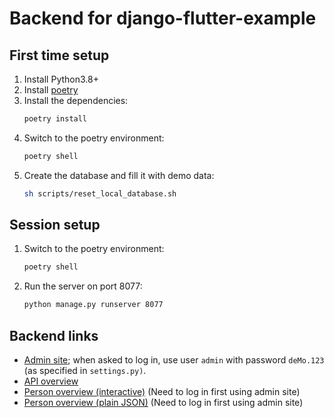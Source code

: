 # Backend for django-flutter-example

## First time setup

1. Install Python3.8+
2. Install [poetry](https://python-poetry.org/)
3. Install the dependencies:
   ```bash
   poetry install
   ```
4. Switch to the poetry environment:
   ```bash
   poetry shell
   ```
5. Create the database and fill it with demo data:
   ```bash
   sh scripts/reset_local_database.sh
   ```

## Session setup

1. Switch to the poetry environment:
   ```bash
   poetry shell
   ```
2. Run the server on port 8077:
   ```bash
   python manage.py runserver 8077
   ```

## Backend links

- [Admin site](http://localhost:8077/admin/); when asked to log in, use user
  `admin` with password `deMo.123` (as specified in `settings.py)`.
- [API overview](http://localhost:8077/)
- [Person overview (interactive)](http://localhost:8077/persons/) (Need to log
  in first using admin site)
- [Person overview (plain JSON)](http://localhost:8077/persons/?format=json)
  (Need to log in first using admin site)
